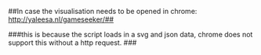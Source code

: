 ##In case the visualisation needs to be opened in chrome: http://yaleesa.nl/gameseeker/##

###this is because the script loads in a svg and json data, chrome does not support this without a http request. ###